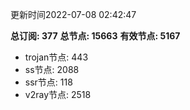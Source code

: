 更新时间2022-07-08 02:42:47

**总订阅: 377**
**总节点: 15663**
**有效节点: 5167**
- trojan节点: 443
- ss节点: 2088
- ssr节点: 118
- v2ray节点: 2518
